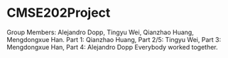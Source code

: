 # CMSE202Project
Group Members: Alejandro Dopp, Tingyu Wei, Qianzhao Huang, Mengdongxue Han.
Part 1: Qianzhao Huang, Part 2/5: Tingyu Wei, Part 3: Mengdongxue Han, Part 4: Alejandro Dopp Everybody worked together.
